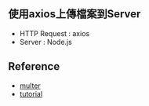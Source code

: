 ## 使用axios上傳檔案到Server

- HTTP Request : axios
- Server : Node.js

## Reference
- [multer](https://www.npmjs.com/package/multer)
- [tutorial](https://www.youtube.com/watch?v=327haEC7iFA)

